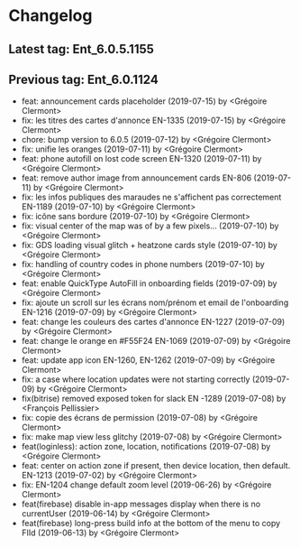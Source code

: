# Changelog
## Latest tag: Ent_6.0.5.1155
## Previous tag: Ent_6.0.1124
* feat: announcement cards placeholder (2019-07-15) by <Grégoire Clermont>
* fix: les titres des cartes d'annonce EN-1335 (2019-07-15) by <Grégoire Clermont>
* chore: bump version to 6.0.5 (2019-07-12) by <Grégoire Clermont>
* fix: unifie les oranges (2019-07-11) by <Grégoire Clermont>
* feat: phone autofill on lost code screen EN-1320 (2019-07-11) by <Grégoire Clermont>
* feat: remove author image from announcement cards EN-806 (2019-07-11) by <Grégoire Clermont>
* fix: les infos publiques des maraudes ne s'affichent pas correctement EN-1189 (2019-07-10) by <Grégoire Clermont>
* fix: icône sans bordure (2019-07-10) by <Grégoire Clermont>
* fix: visual center of the map was of by a few pixels... (2019-07-10) by <Grégoire Clermont>
* fix: GDS loading visual glitch + heatzone cards style (2019-07-10) by <Grégoire Clermont>
* fix: handling of country codes in phone numbers (2019-07-10) by <Grégoire Clermont>
* feat: enable QuickType AutoFill in onboarding fields (2019-07-09) by <Grégoire Clermont>
* fix: ajoute un scroll sur les écrans nom/prénom et email de l'onboarding EN-1216 (2019-07-09) by <Grégoire Clermont>
* feat: change les couleurs des cartes d'annonce EN-1227 (2019-07-09) by <Grégoire Clermont>
* feat: change le orange en #F55F24 EN-1069 (2019-07-09) by <Grégoire Clermont>
* feat: update app icon EN-1260, EN-1262 (2019-07-09) by <Grégoire Clermont>
* fix: a case where location updates were not starting correctly (2019-07-09) by <Grégoire Clermont>
* fix(bitrise) removed exposed token for slack EN -1289 (2019-07-08) by <François Pellissier>
* fix: copie des écrans de permission (2019-07-08) by <Grégoire Clermont>
* fix: make map view less glitchy (2019-07-08) by <Grégoire Clermont>
* feat(loginless): action zone, location, notifications (2019-07-08) by <Grégoire Clermont>
* feat: center on action zone if present, then device location, then default. EN-1213 (2019-07-02) by <Grégoire Clermont>
* fix: EN-1204 change default zoom level (2019-06-26) by <Grégoire Clermont>
* feat(firebase) disable in-app messages display when there is no currentUser (2019-06-14) by <Grégoire Clermont>
* feat(firebase) long-press build info at the bottom of the menu to copy FIId (2019-06-13) by <Grégoire Clermont>
